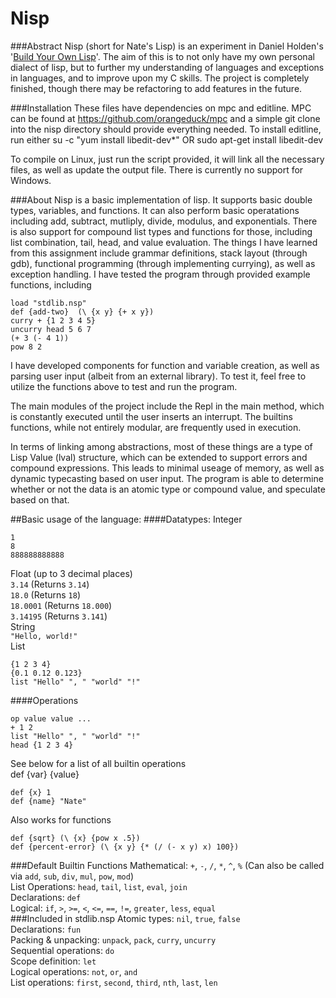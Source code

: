 # Nisp
###Abstract
Nisp (short for Nate's Lisp) is an experiment in Daniel Holden's '[Build Your Own Lisp](https://www.buildyourownlisp.com/)'. The aim of this is to not only have my own personal dialect of lisp, but to further my understanding of languages and exceptions in languages, and to improve upon my C skills. The project is completely finished, though there may be refactoring to add features in the future.

###Installation
These files have dependencies on mpc and editline. MPC can be found at https://github.com/orangeduck/mpc and a simple git clone into the nisp directory should provide everything needed.
To install editline, run either
    su -c "yum install libedit-dev*"
    OR
    sudo apt-get install libedit-dev

To compile on Linux, just run the script provided, it will link all the necessary files, as well as update the output file. There is currently no support for Windows.

###About
Nisp is a basic implementation of lisp. It supports basic double types, variables, and functions. It can also perform basic operatations including add, subtract, mutliply, divide, modulus, and exponentials. There is also support for compound list types and functions for those, including list combination, tail, head, and value evaluation. The things I have learned from this assignment include grammar definitions, stack layout (through gdb), functional programming (through implementing currying), as well as exception handling.
I have tested the program through provided example functions, including
    
    load "stdlib.nsp"
    def {add-two}  (\ {x y} {+ x y})
    curry + {1 2 3 4 5}
    uncurry head 5 6 7
    (+ 3 (- 4 1))
    pow 8 2

I have developed components for function and variable creation, as well as parsing user input (albeit from an external library). To test it, feel free to utilize the functions above to test and run the program.

The main modules of the project include the Repl in the main method, which is constantly executed until the user inserts an interrupt. The builtins functions, while not entirely modular, are frequently used in execution.

In terms of linking among abstractions, most of these things are a type of Lisp Value (lval) structure, which can be extended to support errors and compound expressions. This leads to minimal useage of memory, as well as dynamic typecasting based on user input. The program is able to determine whether or not the data is an atomic type or compound value, and speculate based on that.

##Basic usage of the language:
####Datatypes:
Integer
```
1
8
888888888888
```
Float (up to 3 decimal places)  
`3.14`    (Returns `3.14`)  
`18.0`    (Returns `18`)  
`18.0001` (Returns `18.000`)  
`3.14195` (Returns `3.141`)  
String  
`"Hello, world!"`  
List  
```
{1 2 3 4}
{0.1 0.12 0.123}
list "Hello" ", " "world" "!"
```
####Operations
```
op value value ...  
+ 1 2
list "Hello" ", " "world" "!"
head {1 2 3 4}
```
See below for a list of all builtin operations  
def {var} {value}  
```
def {x} 1
def {name} "Nate"
```
Also works for functions
```
def {sqrt} (\ {x} {pow x .5})
def {percent-error} (\ {x y} {* (/ (- x y) x) 100})
```
###Default Builtin Functions
Mathematical: `+`, `-`, `/`, `*`, `^`, `%` (Can also be called via `add`, `sub`, `div`, `mul`, `pow`, `mod`)  
List Operations: `head`, `tail`, `list`, `eval`, `join`  
Declarations: `def`  
Logical: `if`, `>`, `>=`, `<`, `<=`, `==`, `!=`, `greater`, `less`, `equal`  
###Included in stdlib.nsp
Atomic types: `nil`, `true`, `false`  
Declarations: `fun`  
Packing & unpacking: `unpack`, `pack`, `curry`, `uncurry`  
Sequential operations: `do`  
Scope definition: `let`  
Logical operations: `not`, `or`, `and`  
List operations: `first`, `second`, `third`, `nth`, `last`, `len` 
